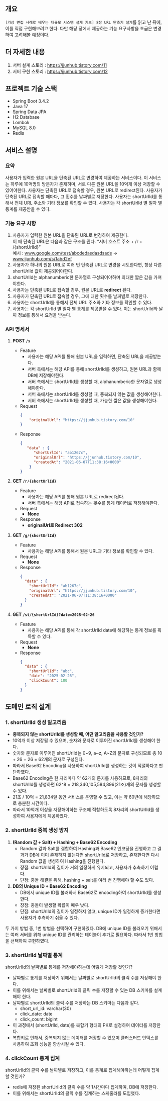## 개요

`[가상 면접 사례로 배우는 대규모 시스템 설계 기초] 8장 URL 단축기 설계`를 읽고 난 뒤에, 이를 직접 구현해보려고 한다. 다만 해당 장에서 제공하는 기능 요구사항을 조금은 변경하여 고려해볼 예정이다.

## 더 자세한 내용
1. 서버 설계 스토리 : https://jjunhub.tistory.com/11
2. 서버 구현 스토리 : https://jjunhub.tistory.com/12

## 프로젝트 기술 스택
- Spring Boot 3.4.2
- Java 17
- Spring Data JPA
- H2 Database
- Lombok
- MySQL 8.0
- Redis

## 서비스 설명
### 요약
사용자가 입력한 원본 URL을 단축된 URL로 변경하여 제공하는 서비스이다.
이 서비스는 하루에 10억명의 방문자가 존재하며, 서로 다른 원본 URL을 10억개 이상 저장할 수 있어야한다.
사용자는 단축된 URL로 접속할 경우, 원본 URL로 redirect된다.
사용자가 단축된 URL로 접속할 때마다, 그 횟수를 날짜별로 저장한다.
사용자는 shortUrlId를 통해서 전체 URL 주소와 기타 정보를 확인할 수 있다.
사용자는 각 shortUrlId 별 일자 별 통계를 제공받을 수 있다.

### 기능 요구 사항
1. 사용자가 입력한 원본 URL을 단축된 URL로 변경하여 제공한다. \
   이 때 단축된 URL은 다음과 같은 구조를 띈다. “서버 호스트 주소 + /r + /{shortUrlId}” \
   예시 : www.google.com/test/abcdedasdasdsads -> www.jjunhub.com/s/1abd2ef
2. 사용자가 하나의 원본 URL로 여러 번 단축된 URL로 변경을 시도한다면, 항상 다른 shortUrlId 값이 제공되어야한다.
3. shortUrlId는 alphanumberic한 문자열로 구성되어야하며 최대한 짧은 값을 가져야한다.
4. 사용자는 단축된 URL로 접속할 경우, 원본 URL로 **redirect** 된다.
5. 사용자가 단축된 URL로 접속할 경우, 그에 대한 횟수를 날짜별로 저장한다.
6. 사용자는 shortUrlId를 통해서 전체 URL 주소와 기타 정보를 확인할 수 있다.
7. 사용자는 각 shortUrlId 별 일자 별 통계를 제공받을 수 있다. 이는 shortUrlId와 날짜 정보를 통해서 요청을 받는다.

### API 명세서

1. **POST `/s`**
   - Feature
      - 사용자는 해당 API를 통해 원본 URL을 입력하면, 단축된 URL을 제공받는다.
      - 서버 측에서는 해당 API를 통해 shortUrlId를 생성하고, 원본 URL과 함께 DB에 저장해야한다.
      - 서버 측에서는 shortUrlId를 생성할 때, alphanumberic한 문자열로 생성해야한다.
      - 서버 측에서는 shortUrlId를 생성할 때, 중복되지 않는 값을 생성해야한다.
      - 서버 측에서는 shortUrlId를 생성할 때, 가능한 짧은 값을 생성해야한다.
   - Request
     ```json
     {
         "originalUrl": "https://jjunhub.tistory.com/10"
     }
     ```
   - Response
     ```json
     {
        "data" : {
           "shortUrlId": "ab1267c",
           "originalUrl": "https://jjunhub.tistory.com/10",
           "createdAt": "2021-06-07T11:38:16+0000"
         }
     }
     ```

2. **GET `/r/{shortUrlId}`**
   - Feature
      - 사용자는 해당 API를 통해 원본 URL로 redirect된다.
      - 서버 측에서는 해당 API로 접속하는 횟수를 통계 데이터로 저장해야한다.
   - Request
      - **None**
   - Response
      - **originalUrl로 Redirect 302**


3. **GET `/g/{shortUrlId}`**
   - Feature
      - 사용자는 해당 API를 통해서 원본 URL과 기타 정보를 확인할 수 있다.
   - Request
      - **None**
   - Response
       ```json
       {  
         "data" : {
           "shortUrlId": "ab1267c",
           "originalUrl": "https://jjunhub.tistory.com/10",
           "createdAt": "2021-06-07T11:38:16+0000"
         }
       }
       ```


4. **GET `/st/{shortUrlId}?date=2025-02-26`**
   - Feature
      - 사용자는 해당 API를 통해 각 shortUrlId date에 해당하는 통계 정보를 획득할 수 있다.
   - Request
      - **None**
   - Response
       ```json
       {
         "data" : {
           "shortUrlId": "abc",
           "date": "2025-02-26",
           "clickCount": 100
         }
       }
       ```

## 도메인 로직 설계

### 1. **shortUrlId 생성 알고리즘**
  - **중복되지 않는 shortUrlId를 생성할 때, 어떤 알고리즘을 사용할 것인가?**
  - 10억개 이상 저장될 수 있으며, 숫자와 문자로 이루어진 shortUrlId를 생성해야 한다.
  - 숫자와 문자로 이루어진 shortUrlId는 0~9, a~z, A~Z의 문자로 구성되므로 총 10 + 26 + 26 = 62개의 문자로 구성된다.
  - 따라서 Base62 Encoding을 사용하여 shortUrlId를 생성하는 것이 적절하다고 판단하였다.
  - Base62 Encoding은 한 자리마다 약 62개의 문자를 사용하므로, 8자리의 shortUrlId를 생성하면 62^8 = 218,340,105,584,896(21조)개의 문자를 생성할 수 있다.
  - 21조 / 10억 = 21,834일 동안 서비스를 운영할 수 있고, 이는 약 60년에 해당하므로 충분한 시간이다.
  - 따라서 10억개 이상을 저장해야하는 구조에 적합하도록 8자리의 shortUrlId를 생성하여 사용자에게 제공하였다.


### 2. **shortUrlId 중복 생성 방지**
1. **(Random 값  + Salt) + Hashing + Base62 Encoding**
    - Random 값과 Salt를 결합하여 Hashing과 Base62 인코딩을 진행하고 그 결과가 DB에 이미 존재하지 않는다면 shortUrlId로 저장하고, 존재한다면 다시 Random 값을 생성하여 Hashing을 진행한다.
    - 장점: shortUrlId의 길이가 거의 일정하게 유지되고, 사용자가 추측하기 어렵다.
    - 단점: 충돌 해결을 위해, hashing + salt를 여러 번 진행해야 할 수도 있다.
2. **DB의 Unique ID + Base62 Encoding**
    - DB에서 unique ID를 불러와서 Base62로 encoding하여 shortUrlId를 생성한다.
    - 장점: 충돌이 발생할 확률이 매우 낮다.
    - 단점: shortUrlId의 길이가 일정하지 않고, unique ID가 일정하게 증가한다면 사용자가 추측하기 쉬울 수 있다.

두 가지 방법 중, 1번 방법을 선택하여 구현하였다. DB에 unique ID를 불러오기 위해서는 여러 서버를 위해 unique ID를 관리하는 테이블이 추가로 필요하다. 따라서 1번 방법을 선택하여 구현하였다.


### 3. shortUrlId 날짜별 통계
shortUrlId의 날짜별로 통계를 저장해야하는데 어떻게 저장할 것인가?
- 날짜별로 통계를 저장하기 위해서는 날짜별로 shortUrlId의 클릭 수를 저장해야 한다.
- 이를 위해서는 날짜별로 shortUrlId의 클릭 수를 저장할 수 있는 DB 스키마를 설계해야 한다.
- 날짜별로 shortUrlId의 클릭 수를 저장하는 DB 스키마는 다음과 같다.
    - short_url_id: varchar(30)
    - click_date: date
    - click_count: bigint
- 이 과정에서 (shortUrlId, date)를 복합키 형태의 PK로 설정하여 데이터를 저장한다.
- 복합키로 인해서, 중복되지 않는 데이터를 저장할 수 있으며 클러스터드 인덱스를 사용하여 조회 성능을 향상시킬 수 있다.

### 4. clickCount 통계 집계
shortUrlId의 클릭 수를 날짜별로 저장하고, 이를 통계로 집계해야하는데 어떻게 집계할 것인가?
- redis에 저장된 shortUrlId의 클릭 수를 약 1시간마다 집계하여, DB에 저장한다.
- 이를 위해서는 shortUrlId의 클릭 수를 집계하는 스케줄러를 도입했다.

